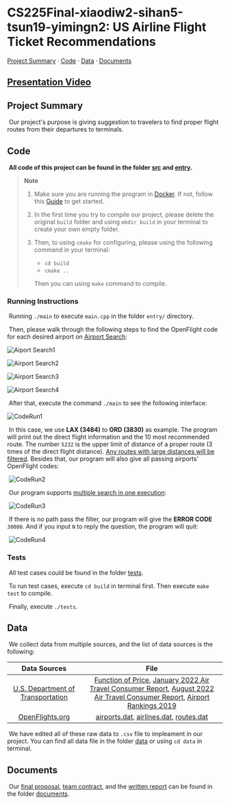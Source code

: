 # CS225Final-xiaodiw2-sihan5-tsun19-yimingn2: US Airline Flight Ticket Recommendations

[Project Summary](https://github.com/JasonChen-sihan5/CS225Final-xiaodiw2-sihan5-tsun19-yimingn2/blob/main/README.md#project-summary) · [Code](https://github.com/JasonChen-sihan5/CS225Final-xiaodiw2-sihan5-tsun19-yimingn2/blob/main/README.md#code) · [Data](https://github.com/JasonChen-sihan5/CS225Final-xiaodiw2-sihan5-tsun19-yimingn2/blob/main/README.md#data) · [Documents](https://github.com/JasonChen-sihan5/CS225Final-xiaodiw2-sihan5-tsun19-yimingn2/blob/main/README.md#documents)

## [Presentation Video]()

## Project Summary

​	Our project's purpose is giving suggestion to travelers to find proper flight routes from their departures to terminals.

## Code

​	**All code of this project can be found in the folder [src](https://github.com/JasonChen-sihan5/CS225Final-xiaodiw2-sihan5-tsun19-yimingn2/tree/main/src) and [entry](https://github.com/JasonChen-sihan5/CS225Final-xiaodiw2-sihan5-tsun19-yimingn2/tree/main/entry).** 

> **Note**
>
> 1. Make sure you are running the program in [Docker](https://www.docker.com/). If not, follow this [Guide](https://courses.engr.illinois.edu/cs225/sp2022/resources/own-machine/) to get started.
>
> 2. In the first time you try to compile our project, please delete the original `build` folder and using `mkdir build` in your terminal to create your own empty folder.
>
> 3. Then, to using `cmake` for configuring, please using the following command in your terminal:
>
>    - `cd build`
>    - `cmake ..`
>
>    Then you can using `make` command to compile.

### Running Instructions

​	Running `./main` to execute `main.cpp` in the folder `entry/` directory.

​	Then, please walk through the following steps to find the OpenFlight code for each desired airport on [Airport Search](https://openflights.org/html/apsearch):

![Aiport Search1](https://github.com/JasonChen-sihan5/CS225Final-xiaodiw2-sihan5-tsun19-yimingn2/blob/main/documents/Materials/AirportSearch1.png)

![Airport Search2](https://github.com/JasonChen-sihan5/CS225Final-xiaodiw2-sihan5-tsun19-yimingn2/blob/main/documents/Materials/AirportSearch2.png)

![Airport Search3](https://github.com/JasonChen-sihan5/CS225Final-xiaodiw2-sihan5-tsun19-yimingn2/blob/main/documents/Materials/AirportSearch3.png)

![Airport Search4](https://github.com/JasonChen-sihan5/CS225Final-xiaodiw2-sihan5-tsun19-yimingn2/blob/main/documents/Materials/AirportSearch4.png)

​	After that, execute the command `./main` to see the following interface:

![CodeRun1](https://github.com/JasonChen-sihan5/CS225Final-xiaodiw2-sihan5-tsun19-yimingn2/blob/main/documents/Materials/CodeRun1.png)

​	In this case, we use **LAX (3484)** to **ORD (3830)** as example. The program will print out the direct flight information and the 10 most recommended route. The number `5232` is the upper limit of distance of a proper route (3 times of the direct flight distance). <u>Any routes with large distances will be filtered</u>. Besides that, our program will also give all passing airports' OpenFlight codes:

​	![CodeRun2](https://github.com/JasonChen-sihan5/CS225Final-xiaodiw2-sihan5-tsun19-yimingn2/blob/main/documents/Materials/CodeRun2.png)

​	Our program supports <u>multiple search in one execution</u>:

​	![CodeRun3](https://github.com/JasonChen-sihan5/CS225Final-xiaodiw2-sihan5-tsun19-yimingn2/blob/main/documents/Materials/CodeRun3.png)

​	If there is no path pass the filter, our program will give the **ERROR CODE** `30000`. And if you input `N` to reply the question, the program will quit:

​	![CodeRun4](https://github.com/JasonChen-sihan5/CS225Final-xiaodiw2-sihan5-tsun19-yimingn2/blob/main/documents/Materials/CodeRun4.png)

### Tests

​	All test cases could be found in the folder [tests](https://github.com/JasonChen-sihan5/CS225Final-xiaodiw2-sihan5-tsun19-yimingn2/tree/main/tests). 

​	To run test cases, execute `cd build` in terminal first. Then execute `make test` to compile.

​	Finally, execute `./tests`.

## Data

​	We collect data from multiple sources, and the list of data sources is the following:

|                         Data Sources                         |                             File                             |
| :----------------------------------------------------------: | :----------------------------------------------------------: |
| [U.S. Department of Transportation](https://www.transportation.gov/) | [Function of Price](https://github.com/JasonChen-sihan5/CS225Final-xiaodiw2-sihan5-tsun19-yimingn2/blob/main/data/Function%20of%20Price.pdf), [January 2022 Air Travel Consumer Report](https://www.transportation.gov/individuals/aviation-consumer-protection/january-2022-air-travel-consumer-report), [August 2022 Air Travel Consumer Report](https://www.transportation.gov/individuals/aviation-consumer-protection/august-2022-air-travel-consumer-report), [Airport Rankings 2019](https://www.bts.gov/airport-rankings-2019) |
|     [OpenFlights.org](https://openflights.org/data.html)     | [airports.dat](https://raw.githubusercontent.com/jpatokal/openflights/master/data/airports.dat), [airlines.dat](https://raw.githubusercontent.com/jpatokal/openflights/master/data/airlines.dat), [routes.dat](https://raw.githubusercontent.com/jpatokal/openflights/master/data/routes.dat) |

​	We have edited all of these raw data to `.csv` file to impleament in our project. You can find all data file in the folder [data](https://github.com/JasonChen-sihan5/CS225Final-xiaodiw2-sihan5-tsun19-yimingn2/tree/main/data) or using `cd data` in terminal.

## Documents

​	Our [final proposal](https://github.com/JasonChen-sihan5/CS225Final-xiaodiw2-sihan5-tsun19-yimingn2/blob/main/documents/Final%20Proposal.md), [team contract](https://github.com/JasonChen-sihan5/CS225Final-xiaodiw2-sihan5-tsun19-yimingn2/blob/main/documents/Team%20Contract.md), and the [written report]() can be found in the folder [documents](https://github.com/JasonChen-sihan5/CS225Final-xiaodiw2-sihan5-tsun19-yimingn2/tree/main/documents).
